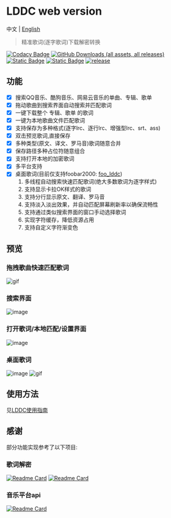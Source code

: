 # LDDC web version

中文 | [English](./README_en.md)

> 精准歌词(逐字歌词)下载解密转换

[![Codacy Badge](https://app.codacy.com/project/badge/Grade/015f636391584ffc82790ff7038da5ca)](https://app.codacy.com/gh/chenmozhijin/LDDC/dashboard?utm_source=gh&utm_medium=referral&utm_content=&utm_campaign=Badge_grade)
[![GitHub Downloads (all assets, all releases)](https://img.shields.io/github/downloads/chenmozhijin/LDDC/total)](https://github.com/chenmozhijin/LDDC/releases/latest)
[![Static Badge](https://img.shields.io/badge/Python-3.10%2B-brightgreen)](https://www.python.org/downloads/)
[![Static Badge](https://img.shields.io/badge/License-GPLv3-blue)](https://github.com/chenmozhijin/LDDC/blob/main/LICENSE)
[![release](https://img.shields.io/github/v/release/chenmozhijin/LDDC?color=blue)](https://github.com/chenmozhijin/LDDC/releases/latest)

## 功能

- [x] 搜索QQ音乐、酷狗音乐、网易云音乐的单曲、专辑、歌单
- [x] 拖动歌曲到搜索界面自动搜索并匹配歌词
- [x] 一键下载整个 专辑、歌单 的歌词
- [x] 一键为本地歌曲文件匹配歌词
- [x] 支持保存为多种格式(逐字lrc、逐行lrc、增强型lrc、srt、ass)
- [x] 双击预览歌词,直接保存
- [x] 多种类型(原文、译文、罗马音)歌词随意合并
- [x] 保存路径多种占位符随意组合
- [x] 支持打开本地的加密歌词
- [x] 多平台支持
- [x] 桌面歌词(目前仅支持foobar2000: [foo_lddc](https://github.com/chenmozhijin/foo_lddc))
    1. 多线程自动搜索快速匹配歌词(绝大多数歌词为逐字样式)
    2. 支持显示卡拉OK样式的歌词
    3. 支持分行显示原文、翻译、罗马音
    4. 支持淡入淡出效果，并自动匹配屏幕刷新率以确保流畅性
    5. 支持通过类似搜索界面的窗口手动选择歌词
    6. 实现字符缓存，降低资源占用
    7. 支持自定义字符渐变色

## 预览

### 拖拽歌曲快速匹配歌词

![gif](img/drop.gif)

### 搜索界面

![image](img/zh_1.jpg)

### 打开歌词/本地匹配/设置界面

![image](img/zh_2.jpg)

### 桌面歌词

![image](img/zh_3.jpg)
![gif](img/desktop_lyrics.gif)

## 使用方法

见[LDDC使用指南](https://github.com/chenmozhijin/LDDC/wiki)

## 感谢

部分功能实现参考了以下项目:  

### 歌词解密

[![Readme Card](https://github-readme-stats.vercel.app/api/pin/?username=WXRIW&repo=QQMusicDecoder)](https://github.com/WXRIW/QQMusicDecoder)
[![Readme Card](https://github-readme-stats.vercel.app/api/pin/?username=jixunmoe&repo=qmc-decode)](https://github.com/jixunmoe/qmc-decode)

### 音乐平台api

[![Readme Card](https://github-readme-stats.vercel.app/api/pin/?username=MCQTSS&repo=MCQTSS_QQMusic)](https://github.com/MCQTSS/MCQTSS_QQMusic)
